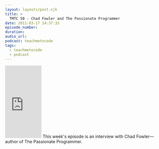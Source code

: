 ```yaml
---
layout: layouts/post.njk
title: >
  TMTC 50 - Chad Fowler and The Passionate Programmer
date: 2011-03-17 14:37:33
episode_number:
duration:
audio_url:
podcast: teachmetocode
tags:
  - teachmetocode
  - podcast
---
```


<iframe src="https://rcm.amazon.com/e/cm?lt1=_blank&amp;bc1=FFFFFF&amp;IS2=1&amp;bg1=FFFFFF&amp;fc1=000000&amp;lc1=0000FF&amp;t=chamaxwoo-20&amp;o=1&amp;p=8&amp;l=as4&amp;m=amazon&amp;f=ifr&amp;ref=ss_til&amp;asins=1934356344" style="width:120px;height:240px;" scrolling="no" marginwidth="0" marginheight="0" frameborder="0"></iframe>
This week's episode is an interview with Chad Fowler—author of The Passionate Programmer.
